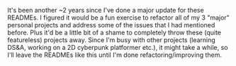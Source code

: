 It's been another ~2 years since I've done a major update for these READMEs.
I figured it would be a fun exercise to refactor all of my 3 "major" personal projects and address some of the issues that I had mentioned before.
Plus it'd be a little bit of a shame to completely throw these (quite featureless) projects away.
Since I'm busy with other projects (learning DS&A, working on a 2D cyberpunk platformer etc.), it might take a while, so I'll leave the READMEs like this until I'm done refactoring/improving them.
